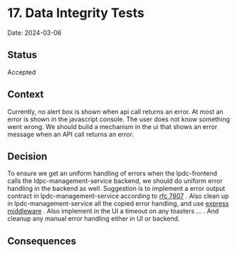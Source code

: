 # 17. Data Integrity Tests

Date: 2024-03-06

## Status

Accepted

## Context

Currently, no alert box is shown when api call returns an error. At most an error is shown in the javascript console. The user does not know something went wrong.
We should build a mechanism in the ui that shows an error message when an API call returns an error.

## Decision

To ensure we get an uniform handling of errors when the lpdc-frontend calls the ldpc-management-service backend, we should do uniform error handling in the backend as well. Suggestion is to implement a error output contract in lpdc-management-service according to [rfc 7807](https://www.rfc-editor.org/rfc/rfc7807.html) .
Also clean up in lpdc-management-service all the copied error handling, and use [express middleware](https://expressjs.com/en/guide/writing-middleware.html) .
Also implement in the UI a timeout on any toasters … .
And cleanup any manual error handling either in UI or backend.

## Consequences
